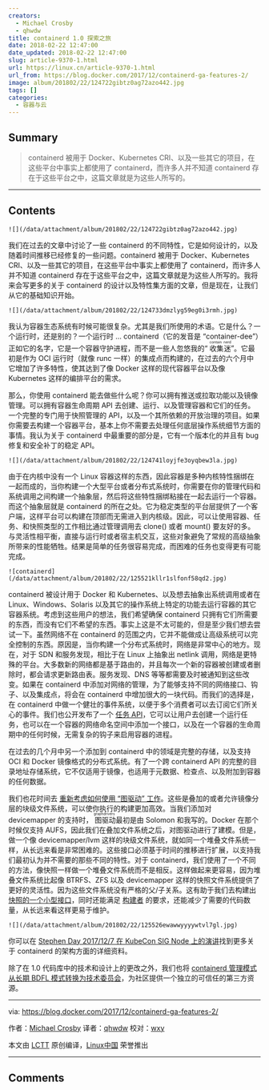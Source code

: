 ```yaml
---
creators:
  - Michael Crosby
  - qhwdw
title: containerd 1.0 探索之旅
date: 2018-02-22 12:47:00
date_updated: 2018-02-22 12:47:00
slug: article-9370-1.html
url: https://linux.cn/article-9370-1.html
url_from: https://blog.docker.com/2017/12/containerd-ga-features-2/
image: album/201802/22/124722gibtz0ag72azo442.jpg
tags: []
categories:
  - 容器与云
---
```


## Summary

> containerd 被用于 Docker、Kubernetes CRI、以及一些其它的项目，在这些平台中事实上都使用了 containerd，而许多人并不知道 containerd 存在于这些平台之中，这篇文章就是为这些人所写的。

***

<!-- more -->

## Contents

`![](/data/attachment/album/201802/22/124722gibtz0ag72azo442.jpg)`

我们在过去的文章中讨论了一些 containerd 的不同特性，它是如何设计的，以及随着时间推移已经修复的一些问题。containerd 被用于 Docker、Kubernetes CRI、以及一些其它的项目，在这些平台中事实上都使用了 containerd，而许多人并不知道 containerd 存在于这些平台之中，这篇文章就是为这些人所写的。我将来会写更多的关于 containerd 的设计以及特性集方面的文章，但是现在，让我们从它的基础知识开始。

`![](/data/attachment/album/201802/22/124733dmzlyg59eg0i3rmh.jpg)`

我认为容器生态系统有时候可能很复杂。尤其是我们所使用的术语。它是什么？一个运行时，还是别的？一个运行时 … containerd（它的发音是 “container-dee”）正如它的名字，它是一个容器守护进程，而不是一些人忽悠我的“<ruby> 收集 <rt>  contain </rt></ruby><ruby> 迷 <rt>  nerd </rt></ruby>”。它最初是作为 OCI 运行时（就像 runc 一样）的集成点而构建的，在过去的六个月中它增加了许多特性，使其达到了像 Docker 这样的现代容器平台以及像 Kubernetes 这样的编排平台的需求。

那么，你使用 containerd 能去做些什么呢？你可以拥有推送或拉取功能以及镜像管理。可以拥有容器生命周期 API 去创建、运行、以及管理容器和它们的任务。一个完整的专门用于快照管理的 API，以及一个其所依赖的开放治理的项目。如果你需要去构建一个容器平台，基本上你不需要去处理任何底层操作系统细节方面的事情。我认为关于 containerd 中最重要的部分是，它有一个版本化的并且有 bug 修复和安全补丁的稳定 API。

`![](/data/attachment/album/201802/22/124741loyjfe3oyqbew3la.jpg)`

由于在内核中没有一个 Linux 容器这样的东西，因此容器是多种内核特性捆绑在一起而成的，当你构建一个大型平台或者分布式系统时，你需要在你的管理代码和系统调用之间构建一个抽象层，然后将这些特性捆绑粘接在一起去运行一个容器。而这个抽象层就是 containerd 的所在之处。它为稳定类型的平台层提供了一个客户端，这样平台可以构建在顶部而无需进入到内核级。因此，可以让使用容器、任务、和快照类型的工作相比通过管理调用去 clone() 或者 mount() 要友好的多。与灵活性相平衡，直接与运行时或者宿主机交互，这些对象避免了常规的高级抽象所带来的性能牺牲。结果是简单的任务很容易完成，而困难的任务也变得更有可能完成。

`![containerd](/data/attachment/album/201802/22/125521kllr1slfonf58qd2.jpg)`

containerd 被设计用于 Docker 和 Kubernetes、以及想去抽象出系统调用或者在 Linux、Windows、Solaris 以及其它的操作系统上特定的功能去运行容器的其它容器系统。考虑到这些用户的想法，我们希望确保 containerd 只拥有它们所需要的东西，而没有它们不希望的东西。事实上这是不太可能的，但是至少我们想去尝试一下。虽然网络不在 containerd 的范围之内，它并不能做成让高级系统可以完全控制的东西。原因是，当你构建一个分布式系统时，网络是非常中心的地方。现在，对于 SDN 和服务发现，相比于在 Linux 上抽象出 netlink 调用，网络是更特殊的平台。大多数新的网络都是基于路由的，并且每次一个新的容器被创建或者删除时，都会请求更新路由表。服务发现、DNS 等等都需要及时被通知到这些改变。如果在 containerd 中添加对网络的管理，为了能够支持不同的网络接口、钩子、以及集成点，将会在 containerd 中增加很大的一块代码。而我们的选择是，在 containerd 中做一个健壮的事件系统，以便于多个消费者可以去订阅它们所关心的事件。我们也公开发布了一个 [任务 API](https://github.com/containerd/containerd/blob/master/api/services/tasks/v1/tasks.proto)，它可以让用户去创建一个运行任务，也可以在一个容器的网络命名空间中添加一个接口，以及在一个容器的生命周期中的任何时候，无需复杂的钩子来启用容器的进程。

在过去的几个月中另一个添加到 containerd 中的领域是完整的存储，以及支持 OCI 和 Docker 镜像格式的分布式系统。有了一个跨 containerd API 的完整的目录地址存储系统，它不仅适用于镜像，也适用于元数据、检查点、以及附加到容器的任何数据。

我们也花时间去 [重新考虑如何使用 “图驱动” 工作](https://blog.mobyproject.org/where-are-containerds-graph-drivers-145fc9b7255)。这些是叠加的或者允许镜像分层的块级文件系统，可以使你执行的构建更加高效。当我们添加对 devicemapper 的支持时，<ruby> 图驱动 <rt>  graphdrivers </rt></ruby>最初是由 Solomon 和我写的。Docker 在那个时候仅支持 AUFS，因此我们在叠加文件系统之后，对图驱动进行了建模。但是，做一个像 devicemapper/lvm 这样的块级文件系统，就如同一个堆叠文件系统一样，从长远来看是非常困难的。这些接口必须基于时间的推移进行扩展，以支持我们最初认为并不需要的那些不同的特性。对于 containerd，我们使用了一个不同的方法，像快照一样做一个堆叠文件系统而不是相反。这样做起来更容易，因为堆叠文件系统比起像 BTRFS、ZFS 以及 devicemapper 这样的快照文件系统提供了更好的灵活性。因为这些文件系统没有严格的父/子关系。这有助于我们去构建出 [快照的一个小型接口](https://github.com/containerd/containerd/blob/master/api/services/snapshots/v1/snapshots.proto)，同时还能满足 [构建者](https://blog.mobyproject.org/introducing-buildkit-17e056cc5317) 的要求，还能减少了需要的代码数量，从长远来看这样更易于维护。

`![](/data/attachment/album/201802/22/125526ewawwyyyywtvl7gl.jpg)`

你可以在 [Stephen Day 2017/12/7 在 KubeCon SIG Node 上的演讲](https://speakerdeck.com/stevvooe/whats-happening-with-containerd-and-the-cri)找到更多关于 containerd 的架构方面的详细资料。

除了在 1.0 代码库中的技术和设计上的更改之外，我们也将 [containerd 管理模式从长期 BDFL 模式转换为技术委员会](https://github.com/containerd/containerd/pull/1748)，为社区提供一个独立的可信任的第三方资源。

---

via: <https://blog.docker.com/2017/12/containerd-ga-features-2/>

作者：[Michael Crosby](https://blog.docker.com/author/michael/) 译者：[qhwdw](https://github.com/qhwdw) 校对：[wxy](https://github.com/wxy)

本文由 [LCTT](https://github.com/LCTT/TranslateProject) 原创编译，[Linux中国](https://linux.cn/) 荣誉推出

***

## Comments
